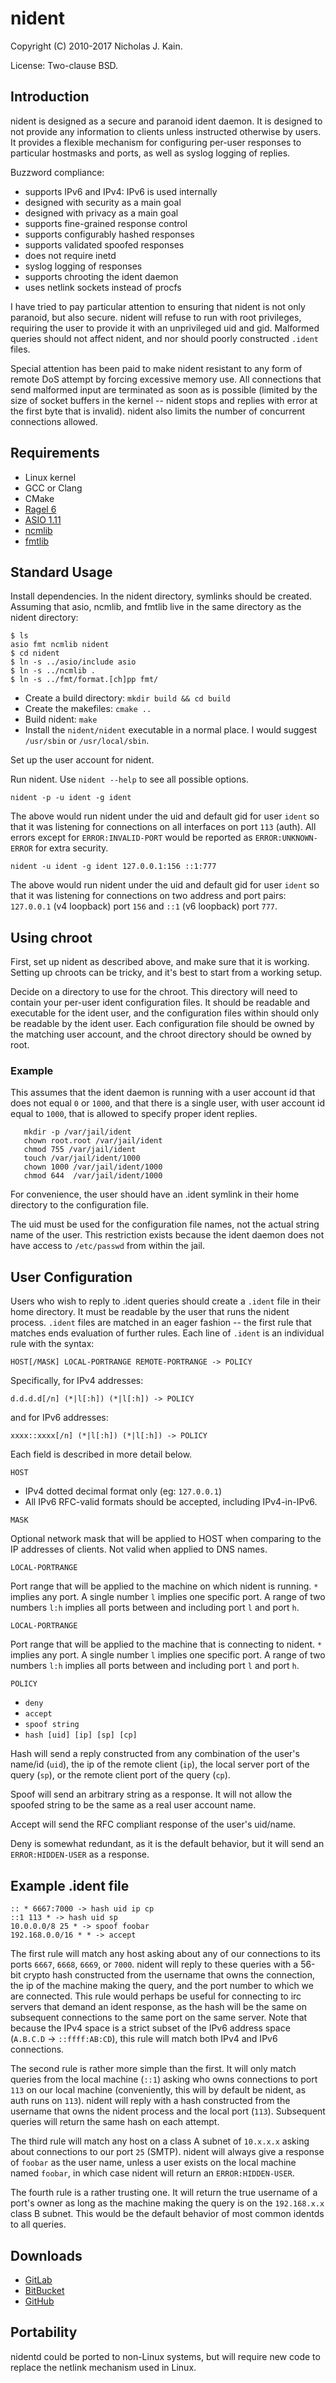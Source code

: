 # nident
Copyright (C) 2010-2017 Nicholas J. Kain.

License: Two-clause BSD.

## Introduction

nident is designed as a secure and paranoid ident daemon.  It is designed
to not provide any information to clients unless instructed otherwise
by users.  It provides a flexible mechanism for configuring per-user
responses to particular hostmasks and ports, as well as syslog logging
of replies.

Buzzword compliance:

* supports IPv6 and IPv4: IPv6 is used internally
* designed with security as a main goal
* designed with privacy as a main goal
* supports fine-grained response control
* supports configurably hashed responses
* supports validated spoofed responses
* does not require inetd
* syslog logging of responses
* supports chrooting the ident daemon
* uses netlink sockets instead of procfs

I have tried to pay particular attention to ensuring that nident is not
only paranoid, but also secure.  nident will refuse to run with root
privileges, requiring the user to provide it with an unprivileged uid
and gid.  Malformed queries should not affect nident, and nor should
poorly constructed `.ident` files.

Special attention has been paid to make nident resistant to any form
of remote DoS attempt by forcing excessive memory use.  All connections
that send malformed input are terminated as soon as is possible (limited
by the size of socket buffers in the kernel -- nident stops and replies
with error at the first byte that is invalid).  nident also limits the
number of concurrent connections allowed.

## Requirements

* Linux kernel
* GCC or Clang
* CMake
* [Ragel 6](https://www.colm.net/open-source/ragel)
* [ASIO 1.11](https://think-async.com)
* [ncmlib](https://github.com/niklata/ncmlib)
* [fmtlib](https://github.com/fmtlib/fmt)

## Standard Usage

Install dependencies.  In the nident directory, symlinks should be created.
Assuming that asio, ncmlib, and fmtlib live in the same directory as
the nident directory:
```
$ ls
asio fmt ncmlib nident
$ cd nident
$ ln -s ../asio/include asio
$ ln -s ../ncmlib .
$ ln -s ../fmt/format.[ch]pp fmt/
```
* Create a build directory: `mkdir build && cd build`
* Create the makefiles: `cmake ..`
* Build nident: `make`
* Install the `nident/nident` executable in a normal place.  I would
  suggest `/usr/sbin` or `/usr/local/sbin`.

Set up the user account for nident.

Run nident.  Use `nident --help` to see all possible options.

`nident -p -u ident -g ident`

The above would run nident under the uid and default gid for user
`ident` so that it was listening for connections on all interfaces
on port `113` (auth).  All errors except for `ERROR:INVALID-PORT` would
be reported as `ERROR:UNKNOWN-ERROR` for extra security.

`nident -u ident -g ident 127.0.0.1:156 ::1:777`

The above would run nident under the uid and default gid for user `ident`
so that it was listening for connections on two address and port pairs:
`127.0.0.1` (v4 loopback) port `156` and `::1` (v6 loopback) port `777`.

## Using chroot

First, set up nident as described above, and make sure that it is working.
Setting up chroots can be tricky, and it's best to start from a working
setup.

Decide on a directory to use for the chroot.  This directory will need to
contain your per-user ident configuration files.  It should be readable
and executable for the ident user, and the configuration files within
should only be readable by the ident user.  Each configuration file
should be owned by the matching user account, and the chroot directory
should be owned by root.

### Example

This assumes that the ident daemon is running with a user account id that
does not equal `0` or `1000`, and that there is a single user, with user account
id equal to `1000`, that is allowed to specify proper ident replies.
```
   mkdir -p /var/jail/ident
   chown root.root /var/jail/ident
   chmod 755 /var/jail/ident
   touch /var/jail/ident/1000
   chown 1000 /var/jail/ident/1000
   chmod 644  /var/jail/ident/1000
```

For convenience, the user should have an .ident symlink in their home
directory to the configuration file.

The uid must be used for the configuration file names, not the actual
string name of the user.  This restriction exists because the ident
daemon does not have access to `/etc/passwd` from within the jail.

## User Configuration

Users who wish to reply to .ident queries should create a `.ident` file in their
home directory.  It must be readable by the user that runs the nident process.
`.ident` files are matched in an eager fashion -- the first rule that matches
ends evaluation of further rules.  Each line of `.ident` is an individual rule
with the syntax:

`HOST[/MASK] LOCAL-PORTRANGE REMOTE-PORTRANGE -> POLICY`

Specifically, for IPv4 addresses:

`d.d.d.d[/n] (*|l[:h]) (*|l[:h]) -> POLICY`

and for IPv6 addresses:

`xxxx::xxxx[/n] (*|l[:h]) (*|l[:h]) -> POLICY`

Each field is described in more detail below.

`HOST`

* IPv4 dotted decimal format only (eg: `127.0.0.1`)
* All IPv6 RFC-valid formats should be accepted, including IPv4-in-IPv6.

`MASK`

Optional network mask that will be applied to HOST when comparing to
the IP addresses of clients.  Not valid when applied to DNS names.

`LOCAL-PORTRANGE`

Port range that will be applied to the machine on which nident is running.
`*` implies any port.  A single number `l` implies one specific port.
A range of two numbers `l:h` implies all ports between and including port
`l` and port `h`.

`LOCAL-PORTRANGE`

Port range that will be applied to the machine that is connecting
to nident.  `*` implies any port.  A single number `l` implies one
specific port.  A range of two numbers `l:h` implies all ports between
and including port `l` and port `h`.

`POLICY`
* `deny`
* `accept`
* `spoof string`
* `hash [uid] [ip] [sp] [cp]`

Hash will send a reply constructed from any combination of the user's name/id
(`uid`), the ip of the remote client (`ip`), the local server port of the query
(`sp`), or the remote client port of the query (`cp`).

Spoof will send an arbitrary string as a response.  It will not allow the
spoofed string to be the same as a real user account name.

Accept will send the RFC compliant response of the user's uid/name.

Deny is somewhat redundant, as it is the default behavior, but it will send
an `ERROR:HIDDEN-USER` as a response.

## Example .ident file
```
:: * 6667:7000 -> hash uid ip cp
::1 113 * -> hash uid sp
10.0.0.0/8 25 * -> spoof foobar
192.168.0.0/16 * * -> accept
```

The first rule will match any host asking about any of our connections
to its ports `6667`, `6668`, `6669`, or `7000`.  nident will reply to these
queries with a 56-bit crypto hash constructed from the username that
owns the connection, the ip of the machine making the query, and the port
number to which we are connected.  This rule would perhaps be useful for
connecting to irc servers that demand an ident response, as the hash will
be the same on subsequent connections to the same port on the same server.
Note that because the IPv4 space is a strict subset of the IPv6 address
space (`A.B.C.D` -> `::ffff:AB:CD`), this rule will match both IPv4 and
IPv6 connections.

The second rule is rather more simple than the first.  It will only match
queries from the local machine (`::1`) asking who owns connections to port
`113` on our local machine (conveniently, this will by default be nident,
as auth runs on `113`).  nident will reply with a hash constructed from
the username that owns the nident process and the local port (`113`).
Subsequent queries will return the same hash on each attempt.

The third rule will match any host on a class A subnet of `10.x.x.x`
asking about connections to our port `25` (SMTP).  nident will always
give a response of `foobar` as the user name, unless a user exists on
the local machine named `foobar`, in which case nident will return an
`ERROR:HIDDEN-USER`.

The fourth rule is a rather trusting one.  It will return the true
username of a port's owner as long as the machine making the query is
on the `192.168.x.x` class B subnet.  This would be the default behavior
of most common identds to all queries.

## Downloads

* [GitLab](https://gitlab.com/niklata/nident)
* [BitBucket](https://bitbucket.com/niklata/nident)
* [GitHub](https://github.com/niklata/nident)

## Portability

nidentd could be ported to non-Linux systems, but will require new code
to replace the netlink mechanism used in Linux.
